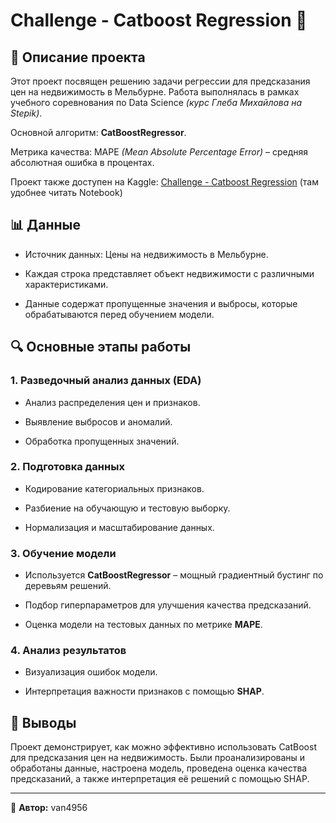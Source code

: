 # Challenge - Catboost Regression 🐆

## 📌 Описание проекта

Этот проект посвящен решению задачи регрессии для предсказания цен на недвижимость в Мельбурне. Работа выполнялась в рамках учебного соревнования по Data Science *(курс Глеба Михайлова на Stepik)*.  
   
Основной алгоритм: **CatBoostRegressor**.  
  
Метрика качества: MAPE *(Mean Absolute Percentage Error)* – средняя абсолютная ошибка в процентах.  
  
Проект также доступен на Kaggle: [Challenge - Catboost Regression](https://www.kaggle.com/code/ivan4956/challenge-catboost-regression)  (там удобнее читать Notebook)

## 📊 Данные

- Источник данных: Цены на недвижимость в Мельбурне.
  
- Каждая строка представляет объект недвижимости с различными характеристиками.
  
- Данные содержат пропущенные значения и выбросы, которые обрабатываются перед обучением модели.

## 🔍 Основные этапы работы

### 1. Разведочный анализ данных (EDA)

- Анализ распределения цен и признаков.

- Выявление выбросов и аномалий.

- Обработка пропущенных значений.

### 2. Подготовка данных

- Кодирование категориальных признаков.

- Разбиение на обучающую и тестовую выборку.

- Нормализация и масштабирование данных.

### 3. Обучение модели

- Используется **CatBoostRegressor** – мощный градиентный бустинг по деревьям решений.

- Подбор гиперпараметров для улучшения качества предсказаний.

- Оценка модели на тестовых данных по метрике **MAPE**.

### 4. Анализ результатов

- Визуализация ошибок модели.

- Интерпретация важности признаков с помощью **SHAP**.

## 🏁 Выводы

Проект демонстрирует, как можно эффективно использовать CatBoost для предсказания цен на недвижимость. Были проанализированы и обработаны данные, настроена модель, проведена оценка качества предсказаний, а также интерпретация её решений с помощью SHAP.

---

📌 **Автор:** van4956


